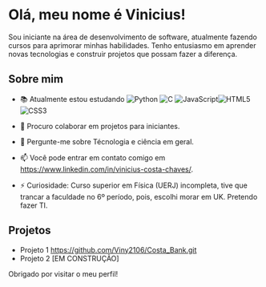 # Olá, meu nome é Vinicius!



Sou iniciante na área de desenvolvimento de software, atualmente fazendo cursos para aprimorar minhas habilidades. Tenho entusiasmo em aprender novas tecnologias e construir projetos que possam fazer a diferença.

## Sobre mim

- 📚 Atualmente estou estudando ![Python](https://img.shields.io/badge/python-3670A0?style=for-the-badge&logo=python&logoColor=ffdd54)                                               ![C](https://img.shields.io/badge/C-00599C?style=for-the-badge&logo=c&logoColor=white)                                         ![JavaScript](https://img.shields.io/badge/JavaScript-F7DF1E?style=for-the-badge&logo=javascript&logoColor=black)![HTML5](https://img.shields.io/badge/HTML5-E34F26?style=for-the-badge&logo=html5&logoColor=white)![CSS3](https://img.shields.io/badge/CSS3-1572B6?style=for-the-badge&logo=css3&logoColor=white)

- 👯 Procuro colaborar em projetos para iniciantes.
- 💬 Pergunte-me sobre Técnologia e ciência em geral.
- 📫 Você pode entrar em contato comigo em https://www.linkedin.com/in/vinicius-costa-chaves/.

- ⚡ Curiosidade: Curso superior em Física (UERJ) incompleta, tive que trancar a faculdade no 6º período, pois, escolhi morar em UK. Pretendo fazer TI.  

## Projetos

- Projeto 1 https://github.com/Viny2106/Costa_Bank.git 
- Projeto 2  [EM CONSTRUÇÃO]

Obrigado por visitar o meu perfil!

